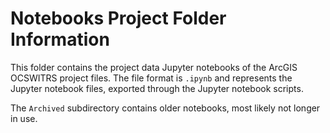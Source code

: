 # Notebooks Project Folder Information

This folder contains the project data Jupyter notebooks of the ArcGIS OCSWITRS project files. The file format is `.ipynb` and represents the Jupyter notebook files, exported through the Jupyter notebook scripts.

The `Archived` subdirectory contains older notebooks, most likely not longer in use.
